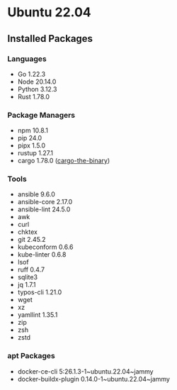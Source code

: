 # Ubuntu 22.04

## Installed Packages

### Languages

- Go 1.22.3
- Node 20.14.0
- Python 3.12.3
- Rust 1.78.0

### Package Managers

- npm 10.8.1
- pip 24.0
- pipx 1.5.0
- rustup 1.27.1
- cargo 1.78.0 ([cargo-the-binary](https://github.com/rust-lang/cargo/blob/master/src/cargo/version.rs))

### Tools

- ansible 9.6.0
- ansible-core 2.17.0
- ansible-lint 24.5.0
- awk
- curl
- chktex
- git 2.45.2
- kubeconform 0.6.6
- kube-linter 0.6.8
- lsof
- ruff 0.4.7
- sqlite3
- jq 1.7.1
- typos-cli 1.21.0
- wget
- xz
- yamllint 1.35.1
- zip
- zsh
- zstd

### apt Packages

- docker-ce-cli 5:26.1.3-1\~ubuntu.22.04\~jammy
- docker-buildx-plugin 0.14.0-1\~ubuntu.22.04\~jammy
